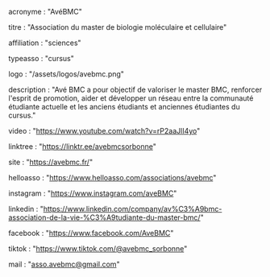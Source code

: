 acronyme : "AvéBMC"

titre : "Association du master de biologie moléculaire et cellulaire"

affiliation : "sciences"

typeasso : "cursus"

logo : "/assets/logos/avebmc.png"

description : "Avé BMC a pour objectif de valoriser le master BMC, renforcer l'esprit de promotion, aider et développer un réseau entre la communauté étudiante actuelle et les anciens étudiants et anciennes étudiantes du cursus."

video : "https://www.youtube.com/watch?v=rP2aaJlI4yo"

linktree : "https://linktr.ee/avebmcsorbonne"

site : "https://avebmc.fr/"

helloasso : "https://www.helloasso.com/associations/avebmc"

instagram : "https://www.instagram.com/aveBMC"

linkedin : "https://www.linkedin.com/company/av%C3%A9bmc-association-de-la-vie-%C3%A9tudiante-du-master-bmc/"

facebook : "https://www.facebook.com/AveBMC"

tiktok : "https://www.tiktok.com/@avebmc_sorbonne"

mail : "asso.avebmc@gmail.com"